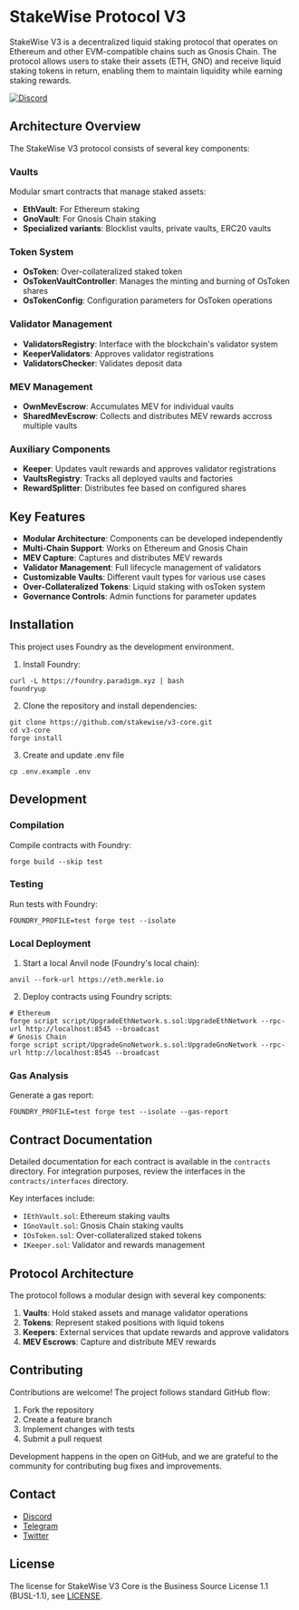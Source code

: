 # StakeWise Protocol V3

StakeWise V3 is a decentralized liquid staking protocol that operates on Ethereum and other EVM-compatible chains such as Gnosis Chain. The protocol allows users to stake their assets (ETH, GNO) and receive liquid staking tokens in return, enabling them to maintain liquidity while earning staking rewards.

[![Discord](https://user-images.githubusercontent.com/7288322/34471967-1df7808a-efbb-11e7-9088-ed0b04151291.png)](https://discord.gg/stakewise)

## Architecture Overview

The StakeWise V3 protocol consists of several key components:

### Vaults

Modular smart contracts that manage staked assets:

- **EthVault**: For Ethereum staking
- **GnoVault**: For Gnosis Chain staking
- **Specialized variants**: Blocklist vaults, private vaults, ERC20 vaults

### Token System

- **OsToken**: Over-collateralized staked token
- **OsTokenVaultController**: Manages the minting and burning of OsToken shares
- **OsTokenConfig**: Configuration parameters for OsToken operations

### Validator Management

- **ValidatorsRegistry**: Interface with the blockchain's validator system
- **KeeperValidators**: Approves validator registrations
- **ValidatorsChecker**: Validates deposit data

### MEV Management

- **OwnMevEscrow**: Accumulates MEV for individual vaults
- **SharedMevEscrow**: Collects and distributes MEV rewards accross multiple vaults

### Auxiliary Components

- **Keeper**: Updates vault rewards and approves validator registrations
- **VaultsRegistry**: Tracks all deployed vaults and factories
- **RewardSplitter**: Distributes fee based on configured shares

## Key Features

- **Modular Architecture**: Components can be developed independently
- **Multi-Chain Support**: Works on Ethereum and Gnosis Chain
- **MEV Capture**: Captures and distributes MEV rewards
- **Validator Management**: Full lifecycle management of validators
- **Customizable Vaults**: Different vault types for various use cases
- **Over-Collateralized Tokens**: Liquid staking with osToken system
- **Governance Controls**: Admin functions for parameter updates

## Installation

This project uses Foundry as the development environment.

1. Install Foundry:

```shell
curl -L https://foundry.paradigm.xyz | bash
foundryup
```

2. Clone the repository and install dependencies:

```shell
git clone https://github.com/stakewise/v3-core.git
cd v3-core
forge install
```

3. Create and update .env file

```shell
cp .env.example .env
```

## Development

### Compilation

Compile contracts with Foundry:

```shell
forge build --skip test
```

### Testing

Run tests with Foundry:

```shell
FOUNDRY_PROFILE=test forge test --isolate
```

### Local Deployment

1. Start a local Anvil node (Foundry's local chain):

```shell
anvil --fork-url https://eth.merkle.io
```

2. Deploy contracts using Foundry scripts:

```shell
# Ethereum
forge script script/UpgradeEthNetwork.s.sol:UpgradeEthNetwork --rpc-url http://localhost:8545 --broadcast
# Gnosis Chain
forge script script/UpgradeGnoNetwork.s.sol:UpgradeGnoNetwork --rpc-url http://localhost:8545 --broadcast 
```

### Gas Analysis

Generate a gas report:

```shell
FOUNDRY_PROFILE=test forge test --isolate --gas-report
```

## Contract Documentation

Detailed documentation for each contract is available in the `contracts` directory. For integration purposes, review the interfaces in the `contracts/interfaces` directory.

Key interfaces include:

- `IEthVault.sol`: Ethereum staking vaults
- `IGnoVault.sol`: Gnosis Chain staking vaults
- `IOsToken.sol`: Over-collateralized staked tokens
- `IKeeper.sol`: Validator and rewards management

## Protocol Architecture

The protocol follows a modular design with several key components:

1. **Vaults**: Hold staked assets and manage validator operations
2. **Tokens**: Represent staked positions with liquid tokens
3. **Keepers**: External services that update rewards and approve validators
4. **MEV Escrows**: Capture and distribute MEV rewards

## Contributing

Contributions are welcome! The project follows standard GitHub flow:

1. Fork the repository
2. Create a feature branch
3. Implement changes with tests
4. Submit a pull request

Development happens in the open on GitHub, and we are grateful to the community for contributing bug fixes and improvements.

## Contact

- [Discord](https://chat.stakewise.io/)
- [Telegram](https://t.me/stakewise_io)
- [Twitter](https://twitter.com/stakewise_io)

## License

The license for StakeWise V3 Core is the Business Source License 1.1 (BUSL-1.1), see [LICENSE](./LICENSE.md).
